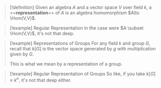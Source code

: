 >[!definition]
>Given an algebra $A$ and a vector space $V$ over field $k$, a ==**representation**== of $A$ is an algebra homomorphism $A\to \Hom(V,V)$.

>[!example] Regular Representation
>In the case were $A \subset \Hom(V,V)$, it's not that deep.

>[!example] Representations of Groups
>For any field $k$ and group $G$, recall that $k[G]$ is the vector space generated by $g$ with multiplication given by $G$.
>
>This is what we mean by a representation of a group.

>[!example] Regular Representation of Groups
>So like, if you take $k[G]\equiv k^n$, it's not that deep either.